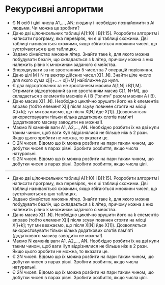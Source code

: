 # Рекурсивні алгоритми

- Є N осіб і цілі числа А1,..., AN; людину i необхідно познайомити з Аi людьми. Чи можна це зробити?
- Дано дві цілочисельних таблиці A[1:10] і В[1:15]. Розробити алгоритм і написати програму, яка перевіряє, чи є ці таблиці схожими. Дві таблиці називаються схожими, якщо збігаються множини чисел, що зустрічаються в цих таблицях.
- Задано сімейство множин літер. Знайти таке k, для якого можна побудувати безліч, що складається з k літер, причому кожна з них належить рівно k множинам заданого сімейства.
- Впорядкувати за не зростанням 5 чисел за 7 операцій порівняння.
- Дано цілі M і N та вектор дійсних чисел X[1..N]. Знайти ціле число для якого сума x[i]+...+ x[i+M] найближче до нуля.
- Є два відсортованих за не зростанням масиви A[1,N] і B[1,M]. Отримати відсортований за не зростанням масив C[1, N+M], що складається з елементів масивів A і B ("злити" разом масиви A і B).
- Дано масив X[1..N]. Необхідно циклічно зрушити його на k елементів вправо (тобто елемент X[i] після зсуву повинен стояти на місці X[i+k]; тут ми вважаємо, що після X[N] йде X[1]). Дозволяється використовувати тільки кілька додаткових слотів пам'яті (додаткового масиву заводити не можна!).
- Маємо N каменів ваги A1, A2,..., АN. Необхідно розбити їх на дві купи таким чином, щоб ваги Куп відрізнялися не більше ніж в 2 рази. Якщо цього зробити не можна, то вказати це.
- Є 2N чисел. Відомо що їх можна розбити на пари таким чином, що добутки чисел в парах рівні. Зробити розбиття, якщо числа натуральні.
- Є 2N чисел. Відомо що їх можна розбити на пари таким чином, що добутки чисел в парах рівні. Зробити розбиття, якщо числа цілі.

---

- Дано дві цілочисельних таблиці A[1:10] і В[1:15]. Розробити алгоритм і написати програму, яка перевіряє, чи є ці таблиці схожими. Дві таблиці називаються схожими, якщо збігаються множини чисел, що зустрічаються в цих таблицях.
- Задано сімейство множин літер. Знайти таке k, для якого можна побудувати безліч, що складається з k літер, причому кожна з них належить рівно k множинам заданого сімейства.
- Дано масив X[1..N]. Необхідно циклічно зрушити його на k елементів вправо (тобто елемент X[i] після зсуву повинен стояти на місці X[i+k]; тут ми вважаємо, що після X[N] йде X[1]). Дозволяється використовувати тільки кілька додаткових слотів пам'яті (додаткового масиву заводити не можна!).
- Маємо N каменів ваги A1, A2,..., АN. Необхідно розбити їх на дві купи таким чином, щоб ваги Куп відрізнялися не більше ніж в 2 рази. Якщо цього зробити не можна, то вказати це.
- Є 2N чисел. Відомо що їх можна розбити на пари таким чином, що добутки чисел в парах рівні. Зробити розбиття, якщо числа натуральні.
- Є 2N чисел. Відомо що їх можна розбити на пари таким чином, що добутки чисел в парах рівні. Зробити розбиття, якщо числа цілі.

